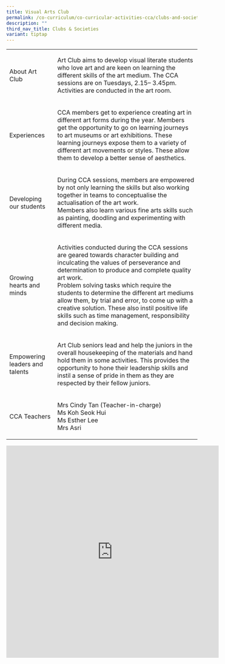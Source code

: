 ```yaml
---
title: Visual Arts Club
permalink: /co-curriculum/co-curricular-activities-cca/clubs-and-societies/visual-arts-club/
description: ""
third_nav_title: Clubs & Societies
variant: tiptap
---
```

<table style="minWidth: 50px">
<colgroup>
<col>
<col>
</colgroup>
<tbody>
<tr>
<td rowspan="1" colspan="1">
<p>About Art Club</p>
</td>
<td rowspan="1" colspan="1">
<p>Art Club aims to develop visual literate students who love art and are
keen on learning the different skills of the art medium. The CCA sessions
are on Tuesdays, 2.15– 3.45pm. Activities are conducted in the art room.</p>
</td>
</tr>
<tr>
<td rowspan="1" colspan="1">
<p>Experiences</p>
</td>
<td rowspan="1" colspan="1">
<p>CCA members get to experience creating art in different art forms during
the year. Members get the opportunity to go on learning journeys to art
museums or art exhibitions. These learning journeys expose them to a variety
of different art movements or styles. These allow them to develop a better
sense of aesthetics.</p>
</td>
</tr>
<tr>
<td rowspan="1" colspan="1">
<p>Developing our students</p>
</td>
<td rowspan="1" colspan="1">
<p>During CCA sessions, members are empowered by not only learning the skills
but also working together in teams to conceptualise the actualisation of
the art work.
<br>Members also learn various fine arts skills such as painting, doodling
and experimenting with different media.</p>
</td>
</tr>
<tr>
<td rowspan="1" colspan="1">
<p>Growing hearts and minds</p>
</td>
<td rowspan="1" colspan="1">
<p>Activities conducted during the CCA sessions are geared towards character
building and inculcating the values of perseverance and determination to
produce and complete quality art work.
<br>Problem solving tasks which require the students to determine the different
art mediums allow them, by trial and error, to come up with a creative
solution. These also instil positive life skills such as time management,
responsibility and decision making.</p>
</td>
</tr>
<tr>
<td rowspan="1" colspan="1">
<p>Empowering leaders and talents</p>
</td>
<td rowspan="1" colspan="1">
<p>Art Club seniors lead and help the juniors in the overall housekeeping
of the materials and hand hold them in some activities. This provides the
opportunity to hone their leadership skills and instil a sense of pride
in them as they are respected by their fellow juniors.</p>
</td>
</tr>
<tr>
<td rowspan="1" colspan="1">
<p>CCA Teachers</p>
</td>
<td rowspan="1" colspan="1">
<p>Mrs Cindy Tan (Teacher-in-charge)
<br>Ms Koh Seok Hui
<br>Ms Esther Lee
<br>Mrs Asri</p>
</td>
</tr>
</tbody>
</table>
<div class="iframe-wrapper">
<iframe height="560" width="560" allowfullscreen="true" frameborder="0" src="https://docs.google.com/presentation/d/e/2PACX-1vQx_TSUWqv4B5L02RbjvYbfLpQm7undivi9Jqnuy3_uVkVULhmBJP7Ue3QF6kb5zis5H8O0hqSGIA0H/embed?start=true&amp;loop=true&amp;delayms=3000"></iframe>
</div>
<p></p>
